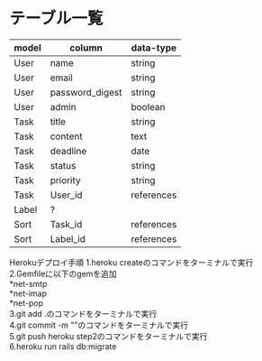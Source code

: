# テーブル一覧
| model | column | data-type |
| --- | --- | ---|
| User | name | string |
| User | email | string |
| User | password_digest | string |
| User | admin | boolean |
| Task | title | string |
| Task | content | text |
| Task | deadline | date |
| Task | status | string |
| Task | priority | string |
| Task | User_id | references |
| Label | ? |  |
| Sort | Task_id | references |
| Sort | Label_id | references |

Herokuデプロイ手順
1.heroku createのコマンドをターミナルで実行  
2.Gemfileに以下のgemを追加  
 *net-smtp  
 *net-imap  
 *net-pop  
3.git add .のコマンドをターミナルで実行  
4.git commit -m ""のコマンドをターミナルで実行  
5.git push heroku step2のコマンドをターミナルで実行  
6.heroku run rails db:migrate  